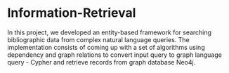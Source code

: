 # Information-Retrieval


In this project, we developed an entity-based framework for searching bibliographic data from complex natural language queries.
The implementation consists of coming up with a set of algorithms using dependency and graph relations to convert input query to graph language
query - Cypher and retrieve records from graph database Neo4j.
